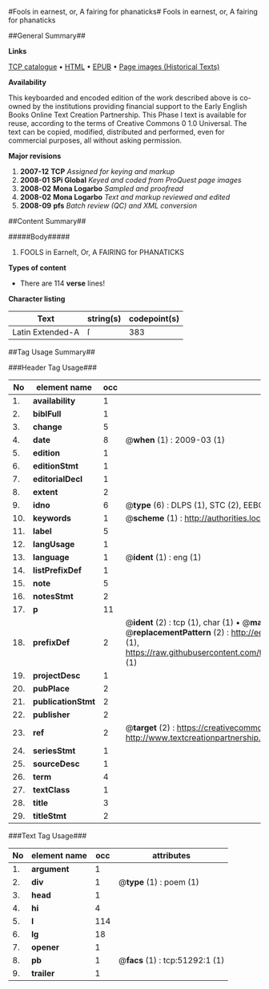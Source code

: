 #Fools in earnest, or, A fairing for phanaticks#
Fools in earnest, or, A fairing for phanaticks

##General Summary##

**Links**

[TCP catalogue](http://www.ota.ox.ac.uk/tcp/)  • 
[HTML](http://tei.it.ox.ac.uk/tcp/Texts-HTML/free/A39/A39873.html)  • 
[EPUB](http://tei.it.ox.ac.uk/tcp/Texts-EPUB/free/A39/A39873.epub) • 
[Page images (Historical Texts)](https://data.historicaltexts.jisc.ac.uk/view?pubId=eebo-11942551e&pageId=eebo-11942551e-51292-1)

**Availability**

This keyboarded and encoded edition of the
	       work described above is co-owned by the institutions
	       providing financial support to the Early English Books
	       Online Text Creation Partnership. This Phase I text is
	       available for reuse, according to the terms of Creative
	       Commons 0 1.0 Universal. The text can be copied,
	       modified, distributed and performed, even for
	       commercial purposes, all without asking permission.

**Major revisions**

1. __2007-12__ __TCP__ *Assigned for keying and markup*
1. __2008-01__ __SPi Global__ *Keyed and coded from ProQuest page images*
1. __2008-02__ __Mona Logarbo__ *Sampled and proofread*
1. __2008-02__ __Mona Logarbo__ *Text and markup reviewed and edited*
1. __2008-09__ __pfs__ *Batch review (QC) and XML conversion*

##Content Summary##

#####Body#####

1. FOOLS in Earneſt, Or, A FAIRING for PHANATICKS

**Types of content**

  * There are 114 **verse** lines!

**Character listing**


|Text|string(s)|codepoint(s)|
|---|---|---|
|Latin Extended-A|ſ|383|

##Tag Usage Summary##

###Header Tag Usage###

|No|element name|occ|attributes|
|---|---|---|---|
|1.|__availability__|1||
|2.|__biblFull__|1||
|3.|__change__|5||
|4.|__date__|8| @__when__ (1) : 2009-03 (1)|
|5.|__edition__|1||
|6.|__editionStmt__|1||
|7.|__editorialDecl__|1||
|8.|__extent__|2||
|9.|__idno__|6| @__type__ (6) : DLPS (1), STC (2), EEBO-CITATION (1), OCLC (1), VID (1)|
|10.|__keywords__|1| @__scheme__ (1) : http://authorities.loc.gov/ (1)|
|11.|__label__|5||
|12.|__langUsage__|1||
|13.|__language__|1| @__ident__ (1) : eng (1)|
|14.|__listPrefixDef__|1||
|15.|__note__|5||
|16.|__notesStmt__|2||
|17.|__p__|11||
|18.|__prefixDef__|2| @__ident__ (2) : tcp (1), char (1)  •  @__matchPattern__ (2) : ([0-9\-]+):([0-9IVX]+) (1), (.+) (1)  •  @__replacementPattern__ (2) : http://eebo.chadwyck.com/downloadtiff?vid=$1&page=$2 (1), https://raw.githubusercontent.com/textcreationpartnership/Texts/master/tcpchars.xml#$1 (1)|
|19.|__projectDesc__|1||
|20.|__pubPlace__|2||
|21.|__publicationStmt__|2||
|22.|__publisher__|2||
|23.|__ref__|2| @__target__ (2) : https://creativecommons.org/publicdomain/zero/1.0/ (1), http://www.textcreationpartnership.org/docs/. (1)|
|24.|__seriesStmt__|1||
|25.|__sourceDesc__|1||
|26.|__term__|4||
|27.|__textClass__|1||
|28.|__title__|3||
|29.|__titleStmt__|2||


###Text Tag Usage###

|No|element name|occ|attributes|
|---|---|---|---|
|1.|__argument__|1||
|2.|__div__|1| @__type__ (1) : poem (1)|
|3.|__head__|1||
|4.|__hi__|4||
|5.|__l__|114||
|6.|__lg__|18||
|7.|__opener__|1||
|8.|__pb__|1| @__facs__ (1) : tcp:51292:1 (1)|
|9.|__trailer__|1||
